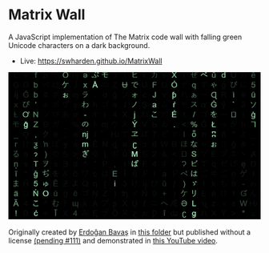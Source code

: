 # Matrix Wall

A JavaScript implementation of The Matrix code wall with falling green Unicode characters on a dark background.

* Live: https://swharden.github.io/MatrixWall

[![](matrix.gif)](https://swharden.github.io/MatrixWall)

Originally created by [Erdoğan Bavaş](http://erdoganb.com) in [this folder](https://github.com/erdoganbavas/web-practices/tree/master/matrix) but published without a license [(pending #111)](https://github.com/erdoganbavas/web-practices/pull/111) and demonstrated in [this YouTube video](https://www.youtube.com/watch?v=1d7TzlsOHsI).
